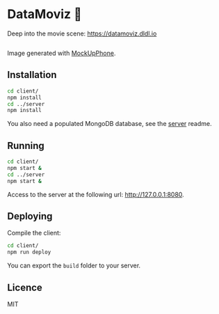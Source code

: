# DataMoviz 🎥

Deep into the movie scene: https://datamoviz.dldl.io

<a href="https://datamoviz.dldl.io">
    <img src="https://github.com/datamoviz/datamoviz/raw/master/docs/mockup.png" alt="" />
</a>

Image generated with [MockUpPhone](https://mockuphone.com/).

## Installation

```bash
cd client/
npm install
cd ../server
npm install
```

You also need a populated MongoDB database, see the [server](https://github.com/quentinus95/datamoviz/tree/master/server) readme.

## Running

```bash
cd client/
npm start &
cd ../server
npm start &
```

Access to the server at the following url: http://127.0.0.1:8080.

## Deploying

Compile the client:

```bash
cd client/
npm run deploy
```

You can export the `build` folder to your server.

## Licence

MIT

